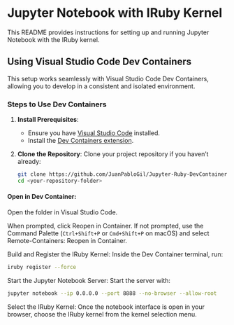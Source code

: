 # Jupyter Notebook with IRuby Kernel

This README provides instructions for setting up and running Jupyter Notebook with the IRuby kernel.

## Using Visual Studio Code Dev Containers

This setup works seamlessly with Visual Studio Code Dev Containers, allowing you to develop in a consistent and isolated environment.

### Steps to Use Dev Containers

1. **Install Prerequisites**:
   - Ensure you have [Visual Studio Code](https://code.visualstudio.com/) installed.
   - Install the [Dev Containers extension](https://marketplace.visualstudio.com/items?itemName=ms-vscode-remote.remote-containers).

2. **Clone the Repository**:
   Clone your project repository if you haven’t already:

   ```bash
   git clone https://github.com/JuanPabloGil/Jupyter-Ruby-DevContainer.git
   cd <your-repository-folder>
   ```


#### Open in Dev Container:

Open the folder in Visual Studio Code.

When prompted, click Reopen in Container. If not prompted, use the Command Palette (`Ctrl+Shift+P` or `Cmd+Shift+P` on macOS) and select Remote-Containers: Reopen in Container.

Build and Register the IRuby Kernel: Inside the Dev Container terminal, run:
```bash
iruby register --force
```

Start the Jupyter Notebook Server: Start the server with:
```bash
jupyter notebook --ip 0.0.0.0 --port 8888 --no-browser --allow-root
```

Select the IRuby Kernel: Once the notebook interface is open in your browser, choose the IRuby kernel from the kernel selection menu.
